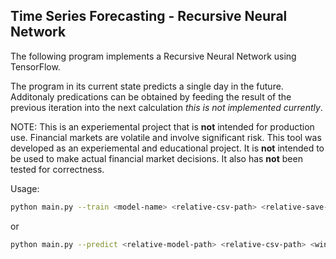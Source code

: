## Time Series Forecasting - Recursive Neural Network

The following program implements a Recursive Neural Network using TensorFlow.

The program in its current state predicts a single day in the future. Additonaly predications can be obtained by feeding the result of the previous iteration into the next calculation _this is not implemented currently_.

NOTE: This is an experiemental project that is **not** intended for production use. Financial markets are volatile and involve significant risk. This tool was developed as an experiemental and educational project. It is **not** intended to be used to make actual financial market decisions. It also has **not** been tested for correctness.

Usage:

```bash
python main.py --train <model-name> <relative-csv-path> <relative-save-path> <epochs> <window_size>
```

or

```bash
python main.py --predict <relative-model-path> <relative-csv-path> <window_size_of_model>
```
